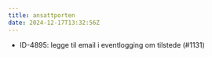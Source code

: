 ```yaml
---
title: ansattporten
date: 2024-12-17T13:32:56Z
---
```

- ID-4895: legge til email i eventlogging om tilstede (#1131)

